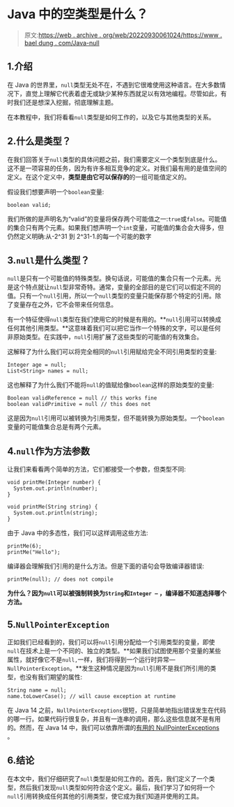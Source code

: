 # Java 中的空类型是什么？

> 原文:[https://web . archive . org/web/20220930061024/https://www . bael dung . com/Java-null](https://web.archive.org/web/20220930061024/https://www.baeldung.com/java-null)

## 1.介绍

在 Java 的世界里，`null`类型无处不在，不遇到它很难使用这种语言。在大多数情况下，直觉上理解它代表着虚无或缺少某种东西就足以有效地编程。尽管如此，有时我们还是想深入挖掘，彻底理解主题。

在本教程中，我们将看看`null`类型是如何工作的，以及它与其他类型的关系。

## 2.什么是类型？

在我们回答关于`null`类型的具体问题之前，我们需要定义一个类型到底是什么。这不是一项容易的任务，因为有许多相互竞争的定义。对我们最有用的是值空间的定义。在这个定义中，**类型是由它可以保存的**的一组可能值定义的。

假设我们想要声明一个`boolean`变量:

```
boolean valid;
```

我们所做的是声明名为“valid”的变量将保存两个可能值之一:`true`或`false`。可能值的集合只有两个元素。如果我们想声明一个`int`变量，可能值的集合会大得多，但仍然定义明确:从-2^31 到 2^31-1.的每一个可能的数字

## 3.`null`是什么类型？

`null`是只有一个可能值的特殊类型。换句话说，可能值的集合只有一个元素。光是这个特点就让`null`型非常奇特。通常，变量的全部目的是它们可以假定不同的值。只有一个`null`引用，所以一个`null`类型的变量只能保存那个特定的引用。除了变量存在之外，它不会带来任何信息。

有一个特征使得`null`类型在我们使用它的时候是有用的。**`null`引用可以转换成任何其他引用类型。**这意味着我们可以把它当作一个特殊的文字，可以是任何非原始类型。在实践中，`null`引用扩展了这些类型的可能值的有效集合。

这解释了为什么我们可以将完全相同的`null`引用赋给完全不同引用类型的变量:

```
Integer age = null;
List<String> names = null;
```

这也解释了为什么我们不能将`null`的值赋给像`boolean`这样的原始类型的变量:

```
Boolean validReference = null // this works fine
boolean validPrimitive = null // this does not
```

这是因为`null`引用可以被转换为引用类型，但不能转换为原始类型。一个`boolean`变量的可能值集合总是有两个元素。

## 4.`null`作为方法参数

让我们来看看两个简单的方法，它们都接受一个参数，但类型不同:

```
void printMe(Integer number) {
  System.out.println(number);
}

void printMe(String string) {
  System.out.println(string);
}
```

由于 Java 中的多态性，我们可以这样调用这些方法:

```
printMe(6);
printMe("Hello");
```

编译器会理解我们引用的是什么方法。但是下面的语句会导致编译器错误:

```
printMe(null); // does not compile
```

**为什么？因为`null`可以被强制转换为`String`和`Integer –` ，编译器不知道选择哪个方法。**

## 5.`NullPointerException`

正如我们已经看到的，我们可以将`null`引用分配给一个引用类型的变量，即使`null`在技术上是一个不同的、独立的类型。**如果我们试图使用那个变量的某些属性，就好像它不是`null,`一样，我们将得到一个运行时异常—`NullPointerException`。**发生这种情况是因为`null`引用不是我们所引用的类型，也没有我们期望的属性:

```
String name = null;
name.toLowerCase(); // will cause exception at runtime
```

在 Java 14 之前，`NullPointerExceptions`很短，只是简单地指出错误发生在代码的哪一行。如果代码行很复杂，并且有一连串的调用，那么这些信息就不是有用的。然而，在 Java 14 中，我们可以依靠所谓的[有用的 NullPointerExceptions](/web/20221112101142/https://www.baeldung.com/java-14-nullpointerexception) 。

## 6.结论

在本文中，我们仔细研究了`null`类型是如何工作的。首先，我们定义了一个类型，然后我们发现`null`类型如何符合这个定义。最后，我们学习了如何将一个`null`引用转换成任何其他的引用类型，使它成为我们知道并使用的工具。